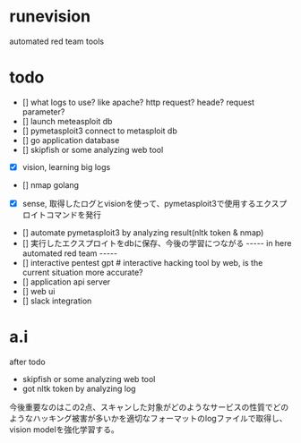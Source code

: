 # runevision
automated red team tools

# todo
- [] what logs to use? like apache? http request? heade? request parameter? 
- [] launch meteasploit db
- [] pymetasploit3 connect to metasploit db
- [] go application database
- [] skipfish or some analyzing web tool
- [x] vision, learning big logs
- [] nmap golang
- [x] sense, 取得したログとvisionを使って、pymetasploit3で使用するエクスプロイトコマンドを発行
- [] automate pymetasploit3 by analyzing result(nltk token & nmap) 
- [] 実行したエクスプロイトをdbに保存、今後の学習につながる
----- in here automated red team -----
- [] interactive pentest gpt # interactive hacking tool by web, is the current situation more accurate?
- [] application api server
- [] web ui
- [] slack integration

# a.i
after todo
- skipfish or some analyzing web tool
- got nltk token by analyzing log

今後重要なのはこの2点、スキャンした対象がどのようなサービスの性質でどのようなハッキング被害が多いかを適切なフォーマットのlogファイルで取得し、vision modelを強化学習する。